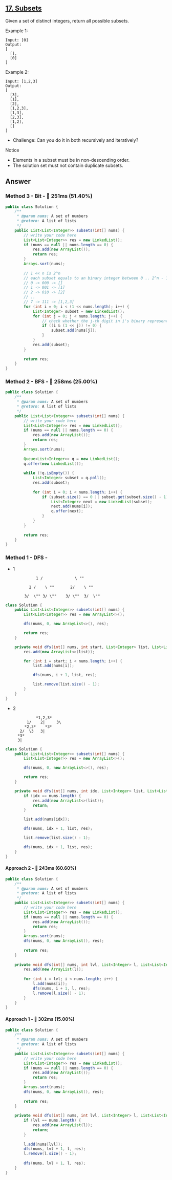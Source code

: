 ## [17. Subsets](https://www.lintcode.com/problem/subsets/description?_from=ladder&&fromId=130)

Given a set of distinct integers, return all possible subsets.

Example 1:

```
Input: [0]
Output:
[
  [],
  [0]
]
```

Example 2:

```
Input: [1,2,3]
Output:
[
  [3],
  [1],
  [2],
  [1,2,3],
  [1,3],
  [2,3],
  [1,2],
  []
]
```

- Challenge: Can you do it in both recursively and iteratively?

Notice
- Elements in a subset must be in non-descending order.
- The solution set must not contain duplicate subsets.

## Answer
### Method 3 - Bit - :rabbit: 251ms (51.40%)

```java
public class Solution {
    /**
     * @param nums: A set of numbers
     * @return: A list of lists
     */
    public List<List<Integer>> subsets(int[] nums) {
        // write your code here
        List<List<Integer>> res = new LinkedList();
        if (nums == null || nums.length == 0) {
            res.add(new ArrayList());
            return res;
        }
        Arrays.sort(nums);
        
        // 1 << n is 2^n
        // each subset equals to an binary integer between 0 .. 2^n - 1
        // 0 -> 000 -> []
        // 1 -> 001 -> [1]
        // 2 -> 010 -> [2]
        // ..
        // 7 -> 111 -> [1,2,3]
        for (int i = 0; i < (1 << nums.length); i++) {
            List<Integer> subset = new LinkedList();
            for (int j = 0; j < nums.length; j++) {
                // check whether the j-th digit in i's binary representation is 1
                if ((i & (1 << j)) != 0) {
                    subset.add(nums[j]);
                }
            }
            res.add(subset);
        }
        
        return res;
    }
}
```

### Method 2 - BFS - :turtle: 258ms (25.00%)

```java
public class Solution {
    /**
     * @param nums: A set of numbers
     * @return: A list of lists
     */
    public List<List<Integer>> subsets(int[] nums) {
        // write your code here
        List<List<Integer>> res = new LinkedList();
        if (nums == null || nums.length == 0) {
            res.add(new ArrayList());
            return res;
        }
        Arrays.sort(nums);
        
        Queue<List<Integer>> q = new LinkedList();
        q.offer(new LinkedList());
        
        while (!q.isEmpty()) {
            List<Integer> subset = q.poll();
            res.add(subset);
            
            for (int i = 0; i < nums.length; i++) {
                if (subset.size() == 0 || subset.get(subset.size() - 1) < nums[i]) {
                    List<Integer> next = new LinkedList(subset);
                    next.add(nums[i]);
                    q.offer(next);
                }
            }
        }
        
        return res;
    }
}
```

### Method 1 - DFS - 

- 1
                   
                1 /              \ ""
                
             2 /    \ ""       2/    \ ""
              
           3/  \"" 3/ \""    3/ \""  3/  \""
                 
```java
class Solution {
    public List<List<Integer>> subsets(int[] nums) {
        List<List<Integer>> res = new ArrayList<>();

        dfs(nums, 0, new ArrayList<>(), res);

        return res;
    }

    private void dfs(int[] nums, int start, List<Integer> list, List<List<Integer>> res) {
        res.add(new ArrayList<>(list));

        for (int i = start; i < nums.length; i++) {
            list.add(nums[i]);

            dfs(nums, i + 1, list, res);

            list.remove(list.size() - 1);
        }
    }
}
```

- 2

                *1,2,3*
            1/    2|     3\
           *2,3*    *3*     
         2/  \3   3|
        *3* 
        3|
```java
class Solution {
    public List<List<Integer>> subsets(int[] nums) {
        List<List<Integer>> res = new ArrayList<>();

        dfs(nums, 0, new ArrayList<>(), res);

        return res;
    }

    private void dfs(int[] nums, int idx, List<Integer> list, List<List<Integer>> res) {
        if (idx == nums.length) {
            res.add(new ArrayList<>(list));
            return;
        }

        list.add(nums[idx]);

        dfs(nums, idx + 1, list, res);

        list.remove(list.size() - 1);

        dfs(nums, idx + 1, list, res);
    }
}
```

#### Approach 2 - :rabbit: 243ms (60.60%)

```java
public class Solution {
    /**
     * @param nums: A set of numbers
     * @return: A list of lists
     */
    public List<List<Integer>> subsets(int[] nums) {
        // write your code here
        List<List<Integer>> res = new LinkedList();
        if (nums == null || nums.length == 0) {
            res.add(new ArrayList());
            return res;
        }
        Arrays.sort(nums);
        dfs(nums, 0, new ArrayList(), res);
        
        return res;
    }
    
    private void dfs(int[] nums, int lvl, List<Integer> l, List<List<Integer>> res) {
        res.add(new ArrayList(l));
        
        for (int i = lvl; i < nums.length; i++) {
            l.add(nums[i]);
            dfs(nums, i + 1, l, res);
            l.remove(l.size() - 1);
        }
    }
}
```

#### Approach 1 - :turtle: 302ms (15.00%)

```java
public class Solution {
    /**
     * @param nums: A set of numbers
     * @return: A list of lists
     */
    public List<List<Integer>> subsets(int[] nums) {
        // write your code here
        List<List<Integer>> res = new LinkedList();
        if (nums == null || nums.length == 0) {
            res.add(new ArrayList());
            return res;
        }
        Arrays.sort(nums);
        dfs(nums, 0, new ArrayList(), res);
        
        return res;
    }
    
    private void dfs(int[] nums, int lvl, List<Integer> l, List<List<Integer>> res) {
        if (lvl == nums.length) {
            res.add(new ArrayList(l));
            return;
        }
        
        l.add(nums[lvl]);
        dfs(nums, lvl + 1, l, res);
        l.remove(l.size() - 1);
        
        dfs(nums, lvl + 1, l, res);
    }
}
```
